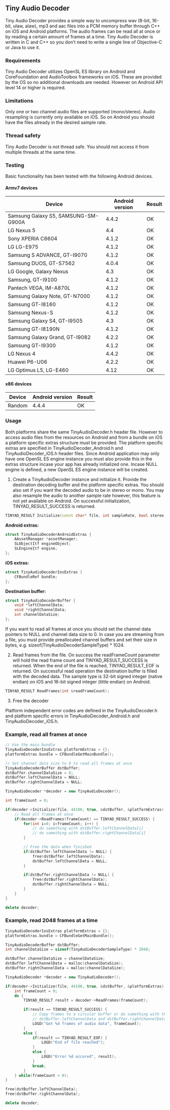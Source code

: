 ## Tiny Audio Decoder

Tiny Audio Decoder provides a simple way to uncompress wav (8-bit, 16-bit, ulaw, alaw), mp3 and aac files into a PCM memory buffer through C++ on iOS and Android platforms. The audio frames can be read all at once or by reading a certain amount of frames at a time. Tiny Audio Decoder is written in C and C++ so you don’t need to write a single line of Objective-C or Java to use it.

### Requirements

Tiny Audio Decoder utilizes OpenSL ES library on Android and CoreFoundation and AudioToolbox frameworks on iOS. These are provided by the OS so no additional downloads are needed. However on Android API level 14 or higher is required.

### Limitations

Only one or two channel audio files are supported (mono/stereo). Audio resampling is currently only available on iOS. So on Android you should have the files already in the desired sample rate.

### Thread safety

Tiny Audio Decoder is not thread safe. You should not access it from multiple threads at the same time.

### Testing

Basic functionality has been tested with the following Android devices.

#### Armv7 devices

Device | Android version | Result
--- | --- | ---
Samsung Galaxy S5, SAMSUNG-SM-G900A | 4.4.2 | OK
LG Nexus 5 | 4.4 | OK
Sony XPERIA C6604 | 4.1.2 | OK
LG LG-E975 | 4.1.2 | OK
Samsung S ADVANCE, GT-I9070 | 4.1.2 | OK
Samsung DUOS, GT-S7562 | 4.0.4 | OK
LG Google, Galaxy Nexus | 4.3 | OK
Samsung, GT-I9100 | 4.1.2 | OK
Pantech VEGA, IM-A870L | 4.1.2 | OK
Samsung Galaxy Note, GT-N7000 | 4.1.2 | OK
Samsung GT-I8160 | 4.1.2 | OK
Samsung Nexus-S | 4.1.2 | OK
Samsung Galaxy S4, GT-I9505 | 4.3 | OK
Samsung GT-I8190N | 4.1.2 | OK
Samsung Galaxy Grand, GT-I9082 | 4.2.2 | OK
Samsung GT-I9300 | 4.1.2 | OK
LG Nexus 4 | 4.4.2 | OK
Huawei P6-U06 | 4.2.2 | OK
LG Optimus L5, LG-E460 | 4.12 | OK

#### x86 devices

Device | Android version | Result
--- | --- | ---
Random | 4.4.4 | OK

### Usage

Both platforms share the same TinyAudioDecoder.h header file. However to access audio files from the resources on Android and from a bundle on iOS a platform specific extras structure must be provided. The platform specific extras are specified in TinyAudioDecoder_Android.h and TinyAudioDecoder_iOS.h header files. Since Android application may only have one OpenSL ES engine instance you must also provide this in the extras structure incase your app has already initialized one. Incase NULL engine is defined, a new OpenSL ES engine instance will be created.

1. Create a TinyAudioDecoder instance and initialize it. Provide the destination decoding buffer and the platform specific extras. You should also set if you want the decoded audio to be in stereo or mono. You may also resample the audio to another sample rate however, this feature is not yet available on Android. On successful initialization, TINYAD_RESULT_SUCCESS is returned.

``` cpp
TINYAD_RESULT Initialize(const char* file, int sampleRate, bool stereo, TinyAudioDecoderBuffer *dstBuffer, void *platormExtras);
```

**Android extras:**

``` cpp
struct TinyAudioDecoderAndroidExtras {
	AAssetManager *assetManager;
	SLObjectItf engineObject;
	SLEngineItf engine;
};
```

**iOS extras:**

``` cpp
struct TinyAudioDecoderIosExtras {
	CFBundleRef bundle;
};
```

**Destination buffer:**

``` cpp
struct TinyAudioDecoderBuffer {
    void *leftChannelData;
    void *rightChannelData;
    int channelDataSize;
};
```

If you want to read all frames at once you should set the channel data pointers to NULL and channel data size to 0. In case you are streaming from a file, you must provide preallocated channel buffers and set their size in bytes, e.g. sizeof(TinyAudioDecoderSampleType) * 1024. 

2. Read frames from the file. On success the readFrameCount parameter will hold the read frame count and TINYAD_RESULT_SUCCESS is returned. When the end of the file is reached, TINYAD_RESULT_EOF is returned. On successful read operation the destination buffer is filled with the decoded data. The sample type is 32-bit signed integer (native endian) on iOS and 16-bit signed integer (little endian) on Android.

``` cpp
TINYAD_RESULT ReadFrames(int &readFrameCount);
```

3. Free the decoder

Platform independent error codes are defined in the TinyAudioDecoder.h and platform specific errors in TinyAudioDecoder_Android.h and TinyAudioDecoder_iOS.h.

### Example, read all frames at once

``` cpp
// Use the main bundle
TinyAudioDecoderIosExtras platformExtras = {};
platformExtras.bundle = CFBundleGetMainBundle();

// Set channel data size to 0 to read all frames at once
TinyAudioDecoderBuffer dstBuffer;
dstBuffer.channelDataSize = 0;
dstBuffer.leftChannelData = NULL;
dstBuffer.rightChannelData = NULL;

TinyAudioDecoder *decoder = new TinyAudioDecoder();

int frameCount = 0;

if(decoder->Initialize(file, 44100, true, &dstBuffer, &platformExtras) == TINYAD_RESULT_SUCCESS) {
    // Read all frames at once
    if(decoder->ReadFrames(frameCount) == TINYAD_RESULT_SUCCESS) {
        for(int i=0; i<frameCount; i++) {
            // do something with dstBuffer.leftChannelData[i]
            // do something with dstBuffer.rightChannelData[i]
        }

        // Free the data when finished
        if(dstBuffer.leftChannelData != NULL) {
            free(dstBuffer.leftChannelData);
            dstBuffer.leftChannelData = NULL;
        }

        if(dstBuffer.rightChannelData != NULL) {
            free(dstBuffer.rightChannelData);
            dstBuffer.rightChannelData = NULL;
        }
    }
}

delete decoder;
```

### Example, read 2048 frames at a time

``` cpp
TinyAudioDecoderIosExtras platformExtras = {};
platformExtras.bundle = CFBundleGetMainBundle();

TinyAudioDecoderBuffer dstBuffer;
int channelDataSize = sizeof(TinyAudioDecoderSampleType) * 2048;

dstBuffer.channelDataSize = channelDataSize;
dstBuffer.leftChannelData = malloc(channelDataSize);
dstBuffer.rightChannelData = malloc(channelDataSize);

TinyAudioDecoder *decoder = new TinyAudioDecoder();

if(decoder->Initialize(file, 44100, true, &dstBuffer, &platformExtras) == TINYAD_RESULT_SUCCESS) {
    int frameCount = 0;
    do {
        TINYAD_RESULT result = decoder->ReadFrames(frameCount);

        if(result == TINYAD_RESULT_SUCCESS) {
            // Copy frames to a circular buffer or do something with the data
            // dstBuffer.leftChannelData and dstBuffer.rightChannelData
            LOGD("Got %d frames of audio data", frameCount);
        }
        else {
            if(result == TINYAD_RESULT_EOF) {
                LOGD("End of file reached");
            }
            else {
                LOGD("Error %d occured", result);
            }
            break;
        }
    } while(frameCount > 0);
}

free(dstBuffer.leftChannelData);
free(dstBuffer.rightChannelData);

delete decoder;
```
